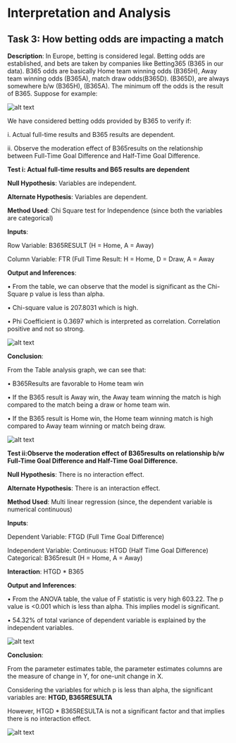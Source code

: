 # Interpretation and Analysis

## Task 3: How betting odds are impacting a match    

**Description**: In Europe, betting is considered legal. Betting odds are established, and bets are taken by companies like Betting365 (B365 in our data). B365 odds are basically Home team winning odds (B365H), Away team winning odds (B365A), match draw odds(B365D). (B365D), are always somewhere b/w (B365H), (B365A). The minimum off the odds is the result of B365. Suppose for example:

![alt text](https://github.com/mullapudirajaprashanth/Statistical-Analysis-EPL-data/blob/master/Output%20Images/Task5-Img1.PNG)

We have considered betting odds provided by B365 to verify if:

i.	Actual full-time results and B365 results are dependent. 

ii.	Observe the moderation effect of B365results on the relationship between Full-Time Goal Difference and Half-Time Goal Difference. 

**Test i: Actual full-time results and B65 results are dependent**

**Null Hypothesis**: Variables are independent.  

**Alternate Hypothesis**: Variables are dependent. 


**Method Used**: Chi Square test for Independence (since both the variables are categorical)

**Inputs**: 

 Row Variable:  B365RESULT (H = Home, A = Away)
  
 Column Variable: FTR (Full Time Result: H = Home, D = Draw, A = Away


**Output and Inferences**:

•	From the table, we can observe that the model is significant as the Chi-Square p value is less than alpha. 

•	Chi-square value is 207.8031 which is high.

•	Phi Coefficient is 0.3697 which is interpreted as correlation. Correlation positive and not so strong. 

![alt text](https://github.com/mullapudirajaprashanth/Statistical-Analysis-EPL-data/blob/master/Output%20Images/Task5-Img2.png)


**Conclusion**:

From the Table analysis graph, we can see that:

•	B365Results are favorable to Home team win

•	If the B365 result is Away win, the Away team winning the match is high compared to the match being a draw or home team win. 

•	If the B365 result is Home win, the Home team winning match is high compared to Away team winning or match being draw. 

![alt text](https://github.com/mullapudirajaprashanth/Statistical-Analysis-EPL-data/blob/master/Output%20Images/Task5-Img3.png)

**Test ii:Observe the moderation effect of B365results on relationship b/w Full-Time Goal Difference and Half-Time Goal Difference.**

**Null Hypothesis**: There is no interaction effect.  

**Alternate Hypothesis**: There is an interaction effect. 


**Method Used**: Multi linear regression (since, the dependent variable is numerical continuous)

**Inputs**: 

 Dependent Variable:  FTGD (Full Time Goal Difference)
  
 Independent Variable:  Continuous: HTGD (Half Time Goal Difference) 
		        Categorical: B365result (H = Home, A = Away)

**Interaction**: HTGD * B365

**Output and Inferences**:

•	From the ANOVA table, the value of F statistic is very high 603.22. The p value is <0.001 which is less than alpha. This implies model is significant. 

•	54.32% of total variance of dependent variable is explained by the independent variables. 

![alt text](https://github.com/mullapudirajaprashanth/Statistical-Analysis-EPL-data/blob/master/Output%20Images/Task5-Img4.png)

**Conclusion**:

From the parameter estimates table, the parameter estimates columns are the measure of change in Y, for one-unit change in X. 

Considering the variables for which p is less than alpha, the significant variables are:  **HTGD, B365RESULTA** 

However, HTGD * B365RESULTA is not a significant factor and that implies there is no interaction effect. 

![alt text](https://github.com/mullapudirajaprashanth/Statistical-Analysis-EPL-data/blob/master/Output%20Images/Task5-Img5.png)
